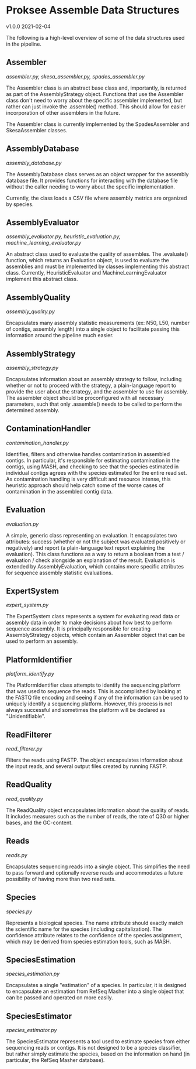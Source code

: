 # Proksee Assemble Data Structures

v1.0.0
2021-02-04

The following is a high-level overview of some of the data structures used in the pipeline.

## Assembler

*assembler.py, skesa_assembler.py, spades_assembler.py*

The Assembler class is an abstract base class and, importantly, is returned as part of the AssemblyStrategy object. Functions that use the Assembler class don't need to worry about the specific assembler implemented, but rather can just invoke the .assemble() method. This should allow for easier incorporation of other assemblers in the future.

The Assembler class is currently implemented by the SpadesAssembler and SkesaAssembler classes.

## AssemblyDatabase

*assembly_database.py*

The AssemblyDatabase class serves as an object wrapper for the assembly database file. It provides functions for interacting with the database file without the caller needing to worry about the specific implementation.

Currently, the class loads a CSV file where assembly metrics are organized by species.

## AssemblyEvaluator

*assembly_evaluator.py, heuristic_evaluation.py, machine_learning_evaluator.py*

An abstract class used to evaluate the quality of assembles. The .evaluate() function, which returns an Evaluation object, is used to evaluate the assemblies and must be implemented by classes implementing this abstract class. Currently, HeuristicEvaluator and MachineLearningEvaluator implement this abstract class.

## AssemblyQuality

*assembly_quality.py*

Encapsulates many assembly statistic measurements (ex: N50, L50, number of contigs, assembly length) into a single object to facilitate passing this information around the pipeline much easier.

## AssemblyStrategy

*assembly_strategy.py*

Encapsulates information about an assembly strategy to follow, including whether or not to proceed with the strategy, a plain-language report to provide the user about the strategy, and the assembler to use for assembly. The assembler object should be proconfigured with all necessary parameters, such that only .assemble() needs to be called to perform the determined assembly.

## ContaminationHandler

*contamination_handler.py*

Identifies, filters and otherwise handles contamination in assembled contigs. In particular, it's responsible for estimating contamination in the contigs, using MASH, and checking to see that the species estimated in individual contigs agrees with the species estimated for the entire read set. As contamination handling is very difficult and resource intense, this heuristic approach should help catch some of the worse cases of contamination in the assembled contig data.

## Evaluation

*evaluation.py*

A simple, generic class representing an evaluation. It encapsulates two attributes: success (whether or not the subject was evaluated positively or negatively) and report (a plain-language text report explaining the evaluation). This class functions as a way to return a boolean from a test / evaluation / check alongside an explanation of the result. Evaluation is extended by AssemblyEvaluation, which contains more specific attributes for sequence assembly statistic evaluations.

## ExpertSystem

*expert_system.py*

The ExpertSystem class represents a system for evaluating read data or assembly data in order to make decisions about how best to perform sequence assembly. It is principally responsible for creating AssemblyStrategy objects, which contain an Assembler object that can be used to perform an assembly.

## PlatformIdentifier

*platform_identify.py*

The PlatformIdentifier class attempts to identify the sequencing platform that was used to sequence the reads. This is accomplished by looking at the FASTQ file encoding and seeing if any of the information can be used to uniquely identify a sequencing platform. However, this process is not always successful and sometimes the platform will be declared as "Unidentifiable".

## ReadFilterer

*read_filterer.py*

Filters the reads using FASTP. The object encapsulates information about the input reads, and several output files created by running FASTP.

## ReadQuality

*read_quality.py*

The ReadQuality object encapsulates information about the quality of reads. It includes measures such as the number of reads, the rate of Q30 or higher bases, and the GC-content.

## Reads

*reads.py*

Encapsulates sequencing reads into a single object. This simplifies the need to pass forward and optionally reverse reads and accommodates a future possibility of having more than two read sets.

## Species

*species.py*

Represents a biological species. The name attribute should exactly match the scientific name for the species (including capitalization). The confidence attribute relates to the confidence of the species assignment, which may be derived from species estimation tools, such as MASH.

## SpeciesEstimation

*species_estimation.py*

Encapsulates a single "estimation" of a species. In particular, it is designed to encapsulate an estimation from RefSeq Masher into a single object that can be passed and operated on more easily.

## SpeciesEstimator

*species_estimator.py*

The SpeciesEstimator represents a tool used to estimate species from either sequencing reads or contigs. It is not designed to be a species classifier, but rather simply estimate the species, based on the information on hand (in particular, the RefSeq Masher database).
